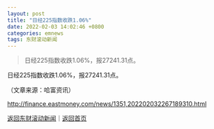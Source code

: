 ```yaml
---
layout: post
title: "日经225指数收跌1.06%"
date: 2022-02-03 14:02:46 +0800
categories: emnews
tags: 东财滚动新闻
---
```

> 日经225指数收跌1.06%，报27241.31点。

<p>日经225指数收跌1.06%，报27241.31点。</p><p class="em_media">（文章来源：哈富资讯）</p>

<http://finance.eastmoney.com/news/1351,202202032267189310.html>

[返回东财滚动新闻](//finews.withounder.com/emnews/)｜[返回首页](//finews.withounder.com/)